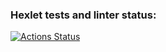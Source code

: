### Hexlet tests and linter status:
[![Actions Status](https://github.com/Antuan555/frontend-project-44/actions/workflows/hexlet-check.yml/badge.svg)](https://github.com/Antuan555/frontend-project-44/actions)